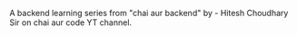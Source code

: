 A backend learning series from "chai aur backend" by - Hitesh Choudhary Sir on chai aur code YT channel.
